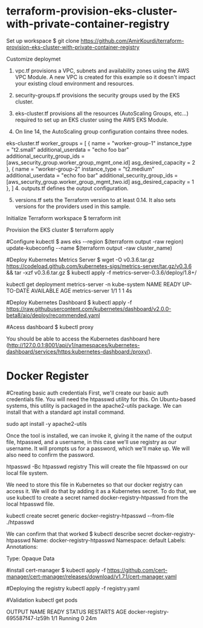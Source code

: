 # terraform-provision-eks-cluster-with-private-container-registry

Set up workspace
$ git clone https://github.com/AmirKourdi/terraform-provision-eks-cluster-with-private-container-registry

Customize deploymet 
1. vpc.tf provisions a VPC, subnets and availability zones using the AWS VPC Module. A new VPC is created for this example so it doesn't impact your existing cloud environment and resources.

2. security-groups.tf provisions the security groups used by the EKS cluster.

3. eks-cluster.tf provisions all the resources (AutoScaling Groups, etc...) required to set up an EKS cluster using the AWS EKS Module.

4. On line 14, the AutoScaling group configuration contains three nodes.

eks-cluster.tf
worker_groups = [
 {
   name                          = "worker-group-1"
   instance_type                 = "t2.small"
   additional_userdata           = "echo foo bar"
   additional_security_group_ids = [aws_security_group.worker_group_mgmt_one.id]
   asg_desired_capacity          = 2
 },
 {
   name                          = "worker-group-2"
   instance_type                 = "t2.medium"
   additional_userdata           = "echo foo bar"
   additional_security_group_ids = [aws_security_group.worker_group_mgmt_two.id]
   asg_desired_capacity          = 1
 },
]
4. outputs.tf defines the output configuration.

5. versions.tf sets the Terraform version to at least 0.14. It also sets versions for the providers used in this sample.

Initialize Terraform workspace
$ terraform init

Provision the EKS cluster
$ terraform apply

#Configure kubectl
$ aws eks --region $(terraform output -raw region) update-kubeconfig --name $(terraform output -raw cluster_name)

#Deploy Kubernetes Metrics Server
$ wget -O v0.3.6.tar.gz https://codeload.github.com/kubernetes-sigs/metrics-server/tar.gz/v0.3.6 && tar -xzf v0.3.6.tar.gz
$ kubectl apply -f metrics-server-0.3.6/deploy/1.8+/

 kubectl get deployment metrics-server -n kube-system
NAME             READY   UP-TO-DATE   AVAILABLE   AGE
metrics-server   1/1     1            1           4s

#Deploy Kubernetes Dashboard
$ kubectl apply -f https://raw.githubusercontent.com/kubernetes/dashboard/v2.0.0-beta8/aio/deploy/recommended.yaml

#Acess dashboard
$ kubectl proxy

You should be able to access the Kubernetes dashboard here 
(http://127.0.0.1:8001/api/v1/namespaces/kubernetes-dashboard/services/https:kubernetes-dashboard:/proxy/).



# Docker Register
#Creating basic auth credentials
First, we'll create our basic auth credentials file. You will need the htpasswd utility for this. On Ubuntu-based systems, this utility is packaged in the apache2-utils package. We can install that with a standard apt install command.

sudo apt install -y apache2-utils


Once the tool is installed, we can invoke it, giving it the name of the output file, htpasswd, and a username, in this case we'll use registry as our username. It will prompts us for a password, which we'll make up. We will also need to confirm the password.

htpasswd -Bc htpasswd registry
This will create the file htpasswd on our local file system.

We need to store this file in Kubernetes so that our docker registry can access it. We will do that by adding it as a Kubernetes secret. To do that, we use kubectl to create a secret named docker-registry-htpasswd from the local htpasswd file.

kubectl create secret generic docker-registry-htpasswd --from-file ./htpasswd

We can confirm that that worked
$ kubectl describe secret docker-registry-htpasswd
Name:         docker-registry-htpasswd
Namespace:    default
Labels:       <none>
Annotations:  <none>

Type:  Opaque
Data

#install cert-manager
$ kubectl apply -f https://github.com/cert-manager/cert-manager/releases/download/v1.7.1/cert-manager.yaml


#Deploying the registry
kubectl apply -f registry.yaml

#Validation
kubectl get pods

OUTPUT
NAME                              READY   STATUS    RESTARTS   AGE
docker-registry-695587f47-lz59h   1/1     Running   0          24m



